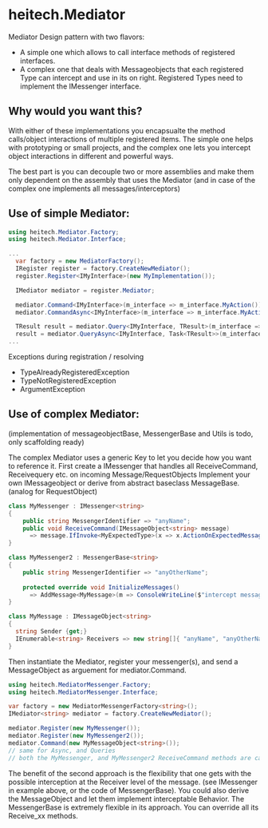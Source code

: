 # heitech.Mediator

Mediator Design pattern with two flavors:
- A simple one which allows to call interface methods of registered interfaces.
- A complex one that deals with Messageobjects that each registered Type can intercept and use in its on right. Registered Types need to implement the IMessenger interface.

## Why would you want this?
With either of these implementations you encapsualte the method calls/object interactions of multiple registered items. The simple one helps with prototyping or small projects, and the complex one lets you intercept object interactions in different and powerful ways.

The best part is you can decouple two or more assemblies and make them only dependent on the assembly that uses the Mediator (and in case of the complex one implements all messages/interceptors)

## Use of simple Mediator:

```csharp
using heitech.Mediator.Factory;
using heitech.Mediator.Interface;

...
  var factory = new MediatorFactory();
  IRegister register = factory.CreateNewMediator();
  register.Register<IMyInterface>(new MyImplementation());

  IMediator mediator = register.Mediator;

  mediator.Command<IMyInterface>(m_interface => m_interface.MyAction());
  mediator.CommandAsync<IMyInterface>(m_interface => m_interface.MyActionAsync()).Wait();

  TResult result = mediator.Query<IMyInterface, TResult>(m_interface => m_interface.MyFunc<TResult>());
  result = mediator.QueryAsync<IMyInterface, Task<TResult>>(m_interface => m_interface.MyFuncAsync<TResult>()).Result();
...             

```
Exceptions during registration / resolving 
- TypeAlreadyRegisteredException 
- TypeNotRegisteredException
- ArgumentException


## Use of complex Mediator:
(implementation of messageobjectBase, MessengerBase and Utils is todo, only scaffolding ready)

The complex Mediator uses a generic Key to let you decide how you want to reference it.
First create a IMessenger that handles all ReceiveCommand, Receivequery etc. on incoming Message/RequestObjects
Implement your own IMessageobject or derive from abstract baseclass MessageBase. (analog for RequestObject) 
```csharp
class MyMessenger : IMessenger<string>
{
    public string MessengerIdentifier => "anyName";
    public void ReceiveCommand(IMessageObject<string> message)    
      => message.IfInvoke<MyExpectedType>(x => x.ActionOnExpectedMessage());     
}

class MyMessenger2 : MessengerBase<string>
{
    public string MessengerIdentifier => "anyOtherName";
    
    protected override void InitializeMessages()
      => AddMessage<MyMessage>(m => ConsoleWriteLine($"intercept message {m}"));
}

class MyMessage : IMessageObject<string>
{
  string Sender {get;}
  IEnumerable<string> Receivers => new string[]{ "anyName", "anyOtherName"};
}
```

Then instantiate the Mediator, register your messenger(s), and send a MessageObject as arguement for mediator.Command.
```csharp
using heitech.MediatorMessenger.Factory;
using heitech.MediatorMessenger.Interface;

var factory = new MediatorMessengerFactory<string>();
IMediator<string> mediator = factory.CreateNewMediator();

mediator.Register(new MyMessenger());
mediator.Register(new MyMessenger2());
mediator.Command(new MyMessageObject<string>());
// same for Async, and Queries
// both the MyMessenger, and MyMessenger2 ReceiveCommand methods are called, because they are listed as receivers.

```
The benefit of the second approach is the flexibility that one gets with the possible interception at the Receiver level of the message. (see IMessenger<string> in example above, or the code of MessengerBase<string>). You could also derive the MessageObject and let them implement interceptable Behavior. The MessengerBase<T> is extremely flexible in its approach. You can override all its Receive_xx methods.

